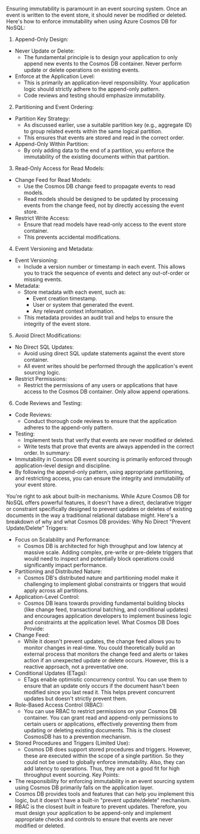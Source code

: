 Ensuring immutability is paramount in an event sourcing system. Once an event is written to the event store, it should never be modified or deleted. Here's how to enforce immutability when using Azure Cosmos DB for NoSQL:
1. Append-Only Design:
 * Never Update or Delete:
   * The fundamental principle is to design your application to only append new events to the Cosmos DB container. Never perform update or delete operations on existing events.
 * Enforce at the Application Level:
   * This is primarily an application-level responsibility. Your application logic should strictly adhere to the append-only pattern.
   * Code reviews and testing should emphasize immutability.
2. Partitioning and Event Ordering:
 * Partition Key Strategy:
   * As discussed earlier, use a suitable partition key (e.g., aggregate ID) to group related events within the same logical partition.
   * This ensures that events are stored and read in the correct order.
 * Append-Only Within Partition:
   * By only adding data to the end of a partition, you enforce the immutability of the existing documents within that partition.
3. Read-Only Access for Read Models:
 * Change Feed for Read Models:
   * Use the Cosmos DB change feed to propagate events to read models.
   * Read models should be designed to be updated by processing events from the change feed, not by directly accessing the event store.
 * Restrict Write Access:
   * Ensure that read models have read-only access to the event store container.
   * This prevents accidental modifications.
4. Event Versioning and Metadata:
 * Event Versioning:
   * Include a version number or timestamp in each event. This allows you to track the sequence of events and detect any out-of-order or missing events.
 * Metadata:
   * Store metadata with each event, such as:
     * Event creation timestamp.
     * User or system that generated the event.
     * Any relevant context information.
   * This metadata provides an audit trail and helps to ensure the integrity of the event store.
5. Avoid Direct Modifications:
 * No Direct SQL Updates:
   * Avoid using direct SQL update statements against the event store container.
   * All event writes should be performed through the application's event sourcing logic.
 * Restrict Permissions:
   * Restrict the permissions of any users or applications that have access to the Cosmos DB container. Only allow append operations.
6. Code Reviews and Testing:
 * Code Reviews:
   * Conduct thorough code reviews to ensure that the application adheres to the append-only pattern.
 * Testing:
   * Implement tests that verify that events are never modified or deleted.
   * Write tests that prove that events are always appended in the correct order.
In summary:
 * Immutability in Cosmos DB event sourcing is primarily enforced through application-level design and discipline.
 * By following the append-only pattern, using appropriate partitioning, and restricting access, you can ensure the integrity and immutability of your event store.


You're right to ask about built-in mechanisms. While Azure Cosmos DB for NoSQL offers powerful features, it doesn't have a direct, declarative trigger or constraint specifically designed to prevent updates or deletes of existing documents in the way a traditional relational database might.
Here's a breakdown of why and what Cosmos DB provides:
Why No Direct "Prevent Update/Delete" Triggers:
 * Focus on Scalability and Performance:
   * Cosmos DB is architected for high throughput and low latency at massive scale. Adding complex, pre-write or pre-delete triggers that would need to inspect and potentially block operations could significantly impact performance.
 * Partitioning and Distributed Nature:
   * Cosmos DB's distributed nature and partitioning model make it challenging to implement global constraints or triggers that would apply across all partitions.
 * Application-Level Control:
   * Cosmos DB leans towards providing fundamental building blocks (like change feed, transactional batching, and conditional updates) and encourages application developers to implement business logic and constraints at the application level.
What Cosmos DB Does Provide:
 * Change Feed:
   * While it doesn't prevent updates, the change feed allows you to monitor changes in real-time. You could theoretically build an external process that monitors the change feed and alerts or takes action if an unexpected update or delete occurs. However, this is a reactive approach, not a preventative one.
 * Conditional Updates (ETags):
   * ETags enable optimistic concurrency control. You can use them to ensure that an update only occurs if the document hasn't been modified since you last read it. This helps prevent concurrent updates but doesn't strictly prevent them.
 * Role-Based Access Control (RBAC):
   * You can use RBAC to restrict permissions on your Cosmos DB container. You can grant read and append-only permissions to certain users or applications, effectively preventing them from updating or deleting existing documents. This is the closest CosmosDB has to a prevention mechanism.
 * Stored Procedures and Triggers (Limited Use):
   * Cosmos DB does support stored procedures and triggers. However, these are executed within the scope of a single partition. So they could not be used to globally enforce immutability. Also, they can add latency to operations. Thus, they are not a good fit for high throughput event sourcing.
Key Points:
 * The responsibility for enforcing immutability in an event sourcing system using Cosmos DB primarily falls on the application layer.
 * Cosmos DB provides tools and features that can help you implement this logic, but it doesn't have a built-in "prevent update/delete" mechanism.
 * RBAC is the closest built in feature to prevent updates.
Therefore, you must design your application to be append-only and implement appropriate checks and controls to ensure that events are never modified or deleted.
